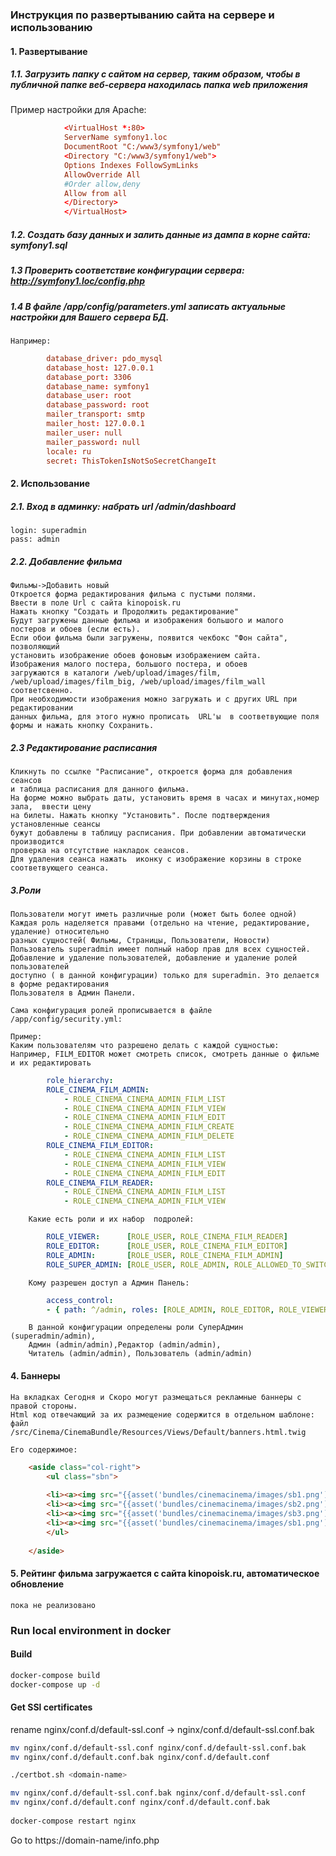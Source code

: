 ### Инструкция по развертыванию сайта на сервере и использованию

#### 1. Развертывание

##### 1.1. Загрузить папку с сайтом на сервер, таким образом, чтобы в публичной папке веб-сервера находилась папка web приложения
Пример настройки для Apache:
```conf
            <VirtualHost *:80>
            ServerName symfony1.loc
            DocumentRoot "C:/www3/symfony1/web"
            <Directory "C:/www3/symfony1/web">
            Options Indexes FollowSymLinks
            AllowOverride All
            #Order allow,deny
            Allow from all
            </Directory>
            </VirtualHost>
```
##### 1.2. Создать базу данных и залить данные из дампа в корне сайта: symfony1.sql
##### 1.3 Проверить соответствие конфигурации сервера: http://symfony1.loc/config.php

##### 1.4 В файле /app/config/parameters.yml записать актуальные настройки для Вашего сервера БД.
    Например:
```conf        
        database_driver: pdo_mysql
        database_host: 127.0.0.1
        database_port: 3306
        database_name: symfony1
        database_user: root
        database_password: root
        mailer_transport: smtp
        mailer_host: 127.0.0.1
        mailer_user: null
        mailer_password: null
        locale: ru
        secret: ThisTokenIsNotSoSecretChangeIt 
```        
    
#### 2. Использование

##### 2.1. Вход в админку: набрать url /admin/dashboard
    login: superadmin
    pass: admin
    
##### 2.2. Добавление фильма
    Фильмы->Добавить новый
    Откроется форма редактирования фильма с пустыми полями.
    Ввести в поле Url c сайта kinopoisk.ru
    Нажать кнопку "Создать и Продолжить редактирование"
    Будут загружены данные фильма и изображения большого и малого 
    постеров и обоев (если есть).
    Если обои фильма были загружены, появится чекбокс "Фон сайта", позволяющий
    установить изображение обоев фоновым изображением сайта.
    Изображения малого постера, большого постера, и обоев 
    загружаются в каталоги /web/upload/images/film, 
    /web/upload/images/film_big, /web/upload/images/film_wall соответсвенно.
    При необходимости изображения можно загружать и с других URL при редактировании 
    данных фильма, для этого нужно прописать  URL'ы  в соответвующие поля
    формы и нажать кнопку Сохранить.
    
##### 2.3 Редактирование расписания
    Кликнуть по ссылке "Расписание", откроется форма для добавления сеансов
    и таблица расписания для данного фильма.
    На форме можно выбрать даты, установить время в часах и минутах,номер зала,  ввести цену
    на билеты. Нажать кнопку "Установить". После подтверждения установленные сеансы
    бужут добавлены в таблицу расписания. При добавлении автоматически производится 
    проверка на отсутствие накладок сеансов.
    Для удаления сеанса нажать  иконку с изображение корзины в строке соответвующего сеанса. 
     
##### 3.Роли
    Пользователи могут иметь различные роли (может быть более одной)
    Каждая роль наделяется правами (отдельно на чтение, редактирование, удаление) относительно 
    разных сущностей( Фильмы, Страницы, Пользователи, Новости)
    Пользователь superadmin имеет полный набор прав для всех сущностей.
    Добавление и удаление пользователей, добавление и удаление ролей пользователей
    доступно ( в данной конфигурации) только для superadmin. Это делается в форме редактирования 
    Пользователя в Админ Панели.
    
    Сама конфигурация ролей прописывается в файле /app/config/security.yml:
    
    Пример:
    Каким пользователям что разрешено делать с каждой сущностью:
    Например, FILM_EDITOR может смотреть список, смотреть данные о фильме и их редактировать
```yaml
        role_hierarchy:
        ROLE_CINEMA_FILM_ADMIN:
            - ROLE_CINEMA_CINEMA_ADMIN_FILM_LIST
            - ROLE_CINEMA_CINEMA_ADMIN_FILM_VIEW
            - ROLE_CINEMA_CINEMA_ADMIN_FILM_EDIT
            - ROLE_CINEMA_CINEMA_ADMIN_FILM_CREATE
            - ROLE_CINEMA_CINEMA_ADMIN_FILM_DELETE
        ROLE_CINEMA_FILM_EDITOR:
            - ROLE_CINEMA_CINEMA_ADMIN_FILM_LIST
            - ROLE_CINEMA_CINEMA_ADMIN_FILM_VIEW
            - ROLE_CINEMA_CINEMA_ADMIN_FILM_EDIT
        ROLE_CINEMA_FILM_READER:
            - ROLE_CINEMA_CINEMA_ADMIN_FILM_LIST
            - ROLE_CINEMA_CINEMA_ADMIN_FILM_VIEW
```     
        Какие есть роли и их набор  подролей:
```yaml        
        ROLE_VIEWER:      [ROLE_USER, ROLE_CINEMA_FILM_READER]
        ROLE_EDITOR:      [ROLE_USER, ROLE_CINEMA_FILM_EDITOR]
        ROLE_ADMIN:       [ROLE_USER, ROLE_CINEMA_FILM_ADMIN]
        ROLE_SUPER_ADMIN: [ROLE_USER, ROLE_ADMIN, ROLE_ALLOWED_TO_SWITCH]
```        
        Кому разрешен доступ а Админ Панель:
```yaml
        access_control:
        - { path: ^/admin, roles: [ROLE_ADMIN, ROLE_EDITOR, ROLE_VIEWER] }
```        
        В данной конфигурации определены роли СуперАдмин (superadmin/admin),
        Админ (admin/admin),Редактор (admin/admin),
        Читатель (admin/admin), Пользователь (admin/admin)
        
        
#### 4. Баннеры
    На вкладках Сегодня и Скоро могут размещаться рекламные баннеры с правой стороны.
    Html код отвечающий за их размещение содержится в отдельном шаблоне:
    файл /src/Cinema/CinemaBundle/Resources/Views/Default/banners.html.twig
    
    Его содержимое:
 
```html
    <aside class="col-right">
        <ul class="sbn">
        
        <li><a><img src="{{asset('bundles/cinemacinema/images/sb1.png')}}" alt="" width="200" height="344" /></a></li>
        <li><a><img src="{{asset('bundles/cinemacinema/images/sb2.png')}}" alt="" width="200" height="129" /></a></li>
        <li><a><img src="{{asset('bundles/cinemacinema/images/sb3.png')}}" alt="" width="200" height="228" /></a></li>
        <li><a><img src="{{asset('bundles/cinemacinema/images/sb1.png')}}" alt="" width="200" height="344" /></a></li>
        </ul>
    
    </aside>  
```    
#### 5. Рейтинг фильма загружается с сайта kinopoisk.ru, автоматическое обновление
    пока не реализовано 
    
### Run local environment in docker    
#### Build
```bash
docker-compose build
docker-compose up -d
```
#### Get SSl certificates
rename nginx/conf.d/default-ssl.conf -> nginx/conf.d/default-ssl.conf.bak

```bash
mv nginx/conf.d/default-ssl.conf nginx/conf.d/default-ssl.conf.bak
mv nginx/conf.d/default.conf.bak nginx/conf.d/default.conf

./certbot.sh <domain-name>

mv nginx/conf.d/default-ssl.conf.bak nginx/conf.d/default-ssl.conf 
mv nginx/conf.d/default.conf nginx/conf.d/default.conf.bak
 
docker-compose restart nginx
```
Go to https://domain-name/info.php
        
    
    